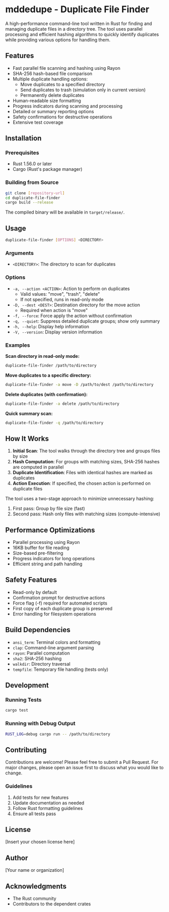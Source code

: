 # mddedupe - Duplicate File Finder

A high-performance command-line tool written in Rust for finding and managing duplicate files in a directory tree. The tool uses parallel processing and efficient hashing algorithms to quickly identify duplicates while providing various options for handling them.

## Features

- Fast parallel file scanning and hashing using Rayon
- SHA-256 hash-based file comparison
- Multiple duplicate handling options:
  - Move duplicates to a specified directory
  - Send duplicates to trash (simulation only in current version)
  - Permanently delete duplicates
- Human-readable size formatting
- Progress indicators during scanning and processing
- Detailed or summary reporting options
- Safety confirmations for destructive operations
- Extensive test coverage

## Installation

### Prerequisites

- Rust 1.56.0 or later
- Cargo (Rust's package manager)

### Building from Source

```bash
git clone [repository-url]
cd duplicate-file-finder
cargo build --release
```

The compiled binary will be available in `target/release/`.

## Usage

```bash
duplicate-file-finder [OPTIONS] <DIRECTORY>
```

### Arguments

- `<DIRECTORY>`: The directory to scan for duplicates

### Options

- `-a, --action <ACTION>`: Action to perform on duplicates
  - Valid values: "move", "trash", "delete"
  - If not specified, runs in read-only mode
- `-D, --dest <DEST>`: Destination directory for the move action
  - Required when action is "move"
- `-f, --force`: Force apply the action without confirmation
- `-q, --quiet`: Suppress detailed duplicate groups; show only summary
- `-h, --help`: Display help information
- `-V, --version`: Display version information

### Examples

**Scan directory in read-only mode:**
```bash
duplicate-file-finder /path/to/directory
```

**Move duplicates to a specific directory:**
```bash
duplicate-file-finder -a move -D /path/to/dest /path/to/directory
```

**Delete duplicates (with confirmation):**
```bash
duplicate-file-finder -a delete /path/to/directory
```

**Quick summary scan:**
```bash
duplicate-file-finder -q /path/to/directory
```

## How It Works

1. **Initial Scan**: The tool walks through the directory tree and groups files by size
2. **Hash Computation**: For groups with matching sizes, SHA-256 hashes are computed in parallel
3. **Duplicate Identification**: Files with identical hashes are marked as duplicates
4. **Action Execution**: If specified, the chosen action is performed on duplicate files

The tool uses a two-stage approach to minimize unnecessary hashing:
1. First pass: Group by file size (fast)
2. Second pass: Hash only files with matching sizes (compute-intensive)

## Performance Optimizations

- Parallel processing using Rayon
- 16KB buffer for file reading
- Size-based pre-filtering
- Progress indicators for long operations
- Efficient string and path handling

## Safety Features

- Read-only by default
- Confirmation prompt for destructive actions
- Force flag (-f) required for automated scripts
- First copy of each duplicate group is preserved
- Error handling for filesystem operations

## Build Dependencies

- `ansi_term`: Terminal colors and formatting
- `clap`: Command-line argument parsing
- `rayon`: Parallel computation
- `sha2`: SHA-256 hashing
- `walkdir`: Directory traversal
- `tempfile`: Temporary file handling (tests only)

## Development

### Running Tests

```bash
cargo test
```

### Running with Debug Output

```bash
RUST_LOG=debug cargo run -- /path/to/directory
```

## Contributing

Contributions are welcome! Please feel free to submit a Pull Request. For major changes, please open an issue first to discuss what you would like to change.

### Guidelines

1. Add tests for new features
2. Update documentation as needed
3. Follow Rust formatting guidelines
4. Ensure all tests pass

## License

[Insert your chosen license here]

## Author

[Your name or organization]

## Acknowledgments

- The Rust community
- Contributors to the dependent crates